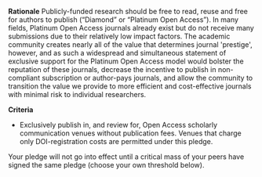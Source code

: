 **Rationale** 
Publicly-funded research should be free to read, reuse and free for authors to publish (“Diamond” or “Platinum Open Access”). In many fields, Platinum Open Access journals already exist but do not receive many submissions due to their relatively low impact factors. The academic community creates nearly all of the value that determines journal 'prestige', however, and as such a widespread and simultaneous statement of exclusive support for the Platinum Open Access model would bolster the reputation of these journals, decrease the incentive to publish in non-compliant subscription or author-pays journals, and allow the community to transition the value we provide to more efficient and cost-effective journals with minimal risk to individual researchers.

**Criteria** 
* Exclusively publish in, and review for, Open Access scholarly communication venues without publication fees. Venues that charge only DOI-registration costs are permitted under this pledge.

Your pledge will not go into effect until a critical mass of your peers have signed the same pledge (choose your own threshold below).
